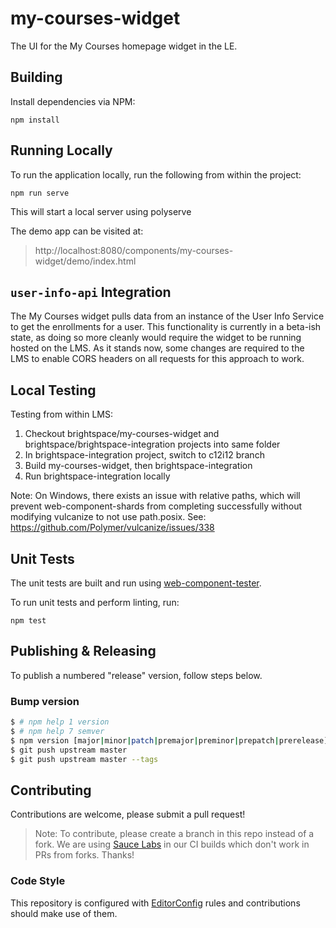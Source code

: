 # my-courses-widget

The UI for the My Courses homepage widget in the LE.

## Building

Install dependencies via NPM:

```shell
npm install
```

## Running Locally

To run the application locally, run the following from within the project:

```shell
npm run serve
```

This will start a local server using polyserve

The demo app can be visited at:
> http://localhost:8080/components/my-courses-widget/demo/index.html

## `user-info-api` Integration

The My Courses widget pulls data from an instance of the User Info Service to get the enrollments for a user. This functionality is currently in a beta-ish state, as doing so more cleanly would require the widget to be running hosted on the LMS. As it stands now, some changes are required to the LMS to enable CORS headers on all requests for this approach to work.

## Local Testing

Testing from within LMS:

1) Checkout brightspace/my-courses-widget and brightspace/brightspace-integration projects into same folder
2) In brightspace-integration project, switch to c12i12 branch
3) Build my-courses-widget, then brightspace-integration
4) Run brightspace-integration locally

Note: On Windows, there exists an issue with relative paths, which will prevent web-component-shards from completing successfully without modifying vulcanize to not use path.posix. See: https://github.com/Polymer/vulcanize/issues/338

## Unit Tests

The unit tests are built and run using [web-component-tester](https://github.com/Polymer/web-component-tester).

To run unit tests and perform linting, run:

```shell
npm test
```

## Publishing & Releasing

To publish a numbered "release" version, follow steps below.

### Bump version ###

```BASH
$ # npm help 1 version
$ # npm help 7 semver
$ npm version [major|minor|patch|premajor|preminor|prepatch|prerelease] -m "chore(version) bump %s"
$ git push upstream master
$ git push upstream master --tags
```

## Contributing
Contributions are welcome, please submit a pull request!

> Note: To contribute, please create a branch in this repo instead of a fork. We are using [Sauce Labs](https://saucelabs.com/) in our CI builds which don't work in PRs from forks. Thanks!

### Code Style

This repository is configured with [EditorConfig](http://editorconfig.org) rules and
contributions should make use of them.
